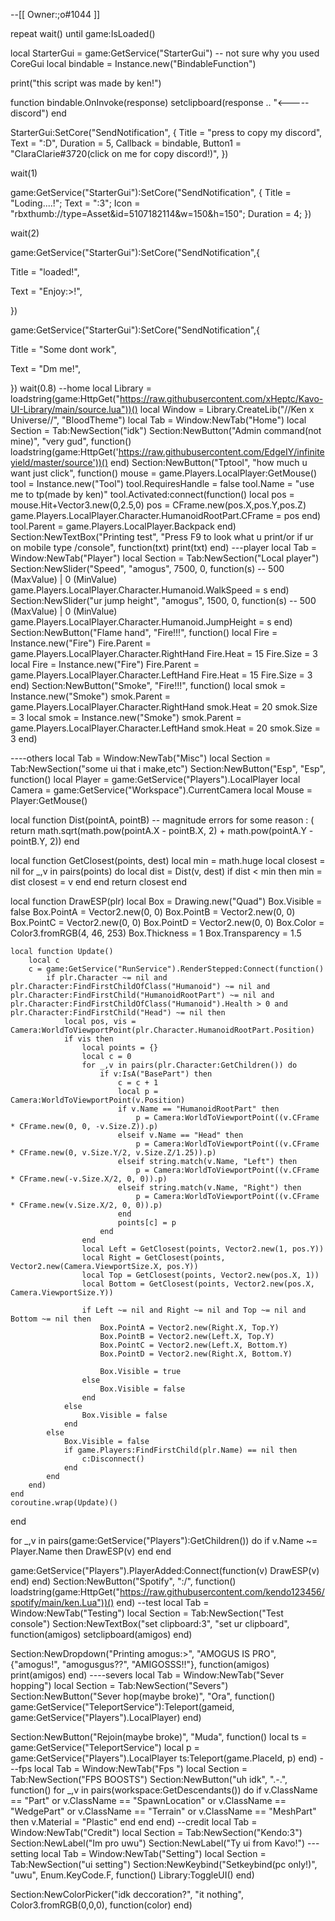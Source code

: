 --[[
Owner:;o#1044
]]

repeat wait() until game:IsLoaded()

local StarterGui = game:GetService("StarterGui") -- not sure why you used CoreGui
local bindable = Instance.new("BindableFunction")

print("this script was made by ken!")


function bindable.OnInvoke(response)
    setclipboard(response .. "<-----discord")
end

StarterGui:SetCore("SendNotification", {
	Title = "press to copy my discord",
	Text = ":D",
	Duration = 5,
	Callback = bindable,
	Button1 = "ClaraClarie#3720(click on me for copy discord!)",
})

wait(1)

game:GetService("StarterGui"):SetCore("SendNotification", { 
    Title = "Loding....!";
    Text = ":3";
    Icon = "rbxthumb://type=Asset&id=5107182114&w=150&h=150";
    Duration = 4;
})


wait(2)

game:GetService("StarterGui"):SetCore("SendNotification",{ 	

Title = "loaded!",  	

Text = "Enjoy:>!",

})

game:GetService("StarterGui"):SetCore("SendNotification",{ 	

Title = "Some dont work",  	

Text = "Dm me!",

})
wait(0.8)
--home
local Library = loadstring(game:HttpGet("https://raw.githubusercontent.com/xHeptc/Kavo-UI-Library/main/source.lua"))()
local Window = Library.CreateLib("//Ken x Universe//", "BloodTheme")
local Tab = Window:NewTab("Home")
local Section = Tab:NewSection("idk")
Section:NewButton("Admin command(not mine)", "very gud", function()
    loadstring(game:HttpGet('https://raw.githubusercontent.com/EdgeIY/infiniteyield/master/source'))()
end)
Section:NewButton("Tptool", "how much u want just click", function()
    mouse = game.Players.LocalPlayer:GetMouse()
tool = Instance.new("Tool")
tool.RequiresHandle = false
tool.Name = "use me to tp(made by ken)"
tool.Activated:connect(function()
local pos = mouse.Hit+Vector3.new(0,2.5,0)
pos = CFrame.new(pos.X,pos.Y,pos.Z)
game.Players.LocalPlayer.Character.HumanoidRootPart.CFrame = pos
end)
tool.Parent = game.Players.LocalPlayer.Backpack
end)
Section:NewTextBox("Printing test", "Press F9 to look what u print/or if ur on mobile type /console", function(txt)
	print(txt)
end)
---player
local Tab = Window:NewTab("Player")
local Section = Tab:NewSection("Local player")
Section:NewSlider("Speed", "amogus", 7500, 0, function(s) -- 500 (MaxValue) | 0 (MinValue)
    game.Players.LocalPlayer.Character.Humanoid.WalkSpeed = s
end)
Section:NewSlider("ur jump height", "amogus", 1500, 0, function(s) -- 500 (MaxValue) | 0 (MinValue)
    game.Players.LocalPlayer.Character.Humanoid.JumpHeight = s
end)
Section:NewButton("Flame hand", "Fire!!!", function()
    local Fire = Instance.new("Fire")
Fire.Parent = game.Players.LocalPlayer.Character.RightHand
Fire.Heat = 15
Fire.Size = 3
local Fire = Instance.new("Fire")
Fire.Parent = game.Players.LocalPlayer.Character.LeftHand
Fire.Heat = 15
Fire.Size = 3
end)
Section:NewButton("Smoke", "Fire!!!", function()
    local smok = Instance.new("Smoke")
smok.Parent = game.Players.LocalPlayer.Character.RightHand
smok.Heat = 20
smok.Size = 3
local smok = Instance.new("Smoke")
smok.Parent = game.Players.LocalPlayer.Character.LeftHand
smok.Heat = 20
smok.Size = 3
end)

----others
local Tab = Window:NewTab("Misc")
local Section = Tab:NewSection("some ui that i make,etc")
Section:NewButton("Esp", "Esp", function()
    local Player = game:GetService("Players").LocalPlayer
local Camera = game:GetService("Workspace").CurrentCamera
local Mouse = Player:GetMouse()

local function Dist(pointA, pointB) -- magnitude errors for some reason  : (
    return math.sqrt(math.pow(pointA.X - pointB.X, 2) + math.pow(pointA.Y - pointB.Y, 2))
end

local function GetClosest(points, dest)
    local min  = math.huge 
    local closest = nil
    for _,v in pairs(points) do
        local dist = Dist(v, dest)
        if dist < min then
            min = dist
            closest = v
        end
    end
    return closest
end

local function DrawESP(plr)
    local Box = Drawing.new("Quad")
    Box.Visible = false
    Box.PointA = Vector2.new(0, 0)
    Box.PointB = Vector2.new(0, 0)
    Box.PointC = Vector2.new(0, 0)
    Box.PointD = Vector2.new(0, 0)
    Box.Color = Color3.fromRGB(4, 46, 253)
    Box.Thickness = 1
    Box.Transparency = 1.5

    local function Update()
        local c
        c = game:GetService("RunService").RenderStepped:Connect(function()
            if plr.Character ~= nil and plr.Character:FindFirstChildOfClass("Humanoid") ~= nil and plr.Character:FindFirstChild("HumanoidRootPart") ~= nil and plr.Character:FindFirstChildOfClass("Humanoid").Health > 0 and plr.Character:FindFirstChild("Head") ~= nil then
                local pos, vis = Camera:WorldToViewportPoint(plr.Character.HumanoidRootPart.Position)
                if vis then 
                    local points = {}
                    local c = 0
                    for _,v in pairs(plr.Character:GetChildren()) do
                        if v:IsA("BasePart") then
                            c = c + 1
                            local p = Camera:WorldToViewportPoint(v.Position)
                            if v.Name == "HumanoidRootPart" then
                                p = Camera:WorldToViewportPoint((v.CFrame * CFrame.new(0, 0, -v.Size.Z)).p)
                            elseif v.Name == "Head" then
                                p = Camera:WorldToViewportPoint((v.CFrame * CFrame.new(0, v.Size.Y/2, v.Size.Z/1.25)).p)
                            elseif string.match(v.Name, "Left") then
                                p = Camera:WorldToViewportPoint((v.CFrame * CFrame.new(-v.Size.X/2, 0, 0)).p)
                            elseif string.match(v.Name, "Right") then
                                p = Camera:WorldToViewportPoint((v.CFrame * CFrame.new(v.Size.X/2, 0, 0)).p)
                            end
                            points[c] = p
                        end
                    end
                    local Left = GetClosest(points, Vector2.new(1, pos.Y))
                    local Right = GetClosest(points, Vector2.new(Camera.ViewportSize.X, pos.Y))
                    local Top = GetClosest(points, Vector2.new(pos.X, 1))
                    local Bottom = GetClosest(points, Vector2.new(pos.X, Camera.ViewportSize.Y))

                    if Left ~= nil and Right ~= nil and Top ~= nil and Bottom ~= nil then
                        Box.PointA = Vector2.new(Right.X, Top.Y)
                        Box.PointB = Vector2.new(Left.X, Top.Y)
                        Box.PointC = Vector2.new(Left.X, Bottom.Y)
                        Box.PointD = Vector2.new(Right.X, Bottom.Y)

                        Box.Visible = true
                    else 
                        Box.Visible = false
                    end
                else 
                    Box.Visible = false
                end
            else
                Box.Visible = false
                if game.Players:FindFirstChild(plr.Name) == nil then
                    c:Disconnect()
                end
            end
        end)
    end
    coroutine.wrap(Update)()
end

for _,v in pairs(game:GetService("Players"):GetChildren()) do
    if v.Name ~= Player.Name then 
        DrawESP(v)
    end
end

game:GetService("Players").PlayerAdded:Connect(function(v)
    DrawESP(v)
end)
end)
Section:NewButton("Spotify", ":/", function()
    loadstring(game:HttpGet("https://raw.githubusercontent.com/kendo123456/spotify/main/ken.Lua"))()
end)
--test
local Tab = Window:NewTab("Testing")
local Section = Tab:NewSection("Test console")
Section:NewTextBox("set clipboard:3", "set ur clipboard", function(amigos)
	setclipboard(amigos)
end)


Section:NewDropdown("Printing amogus:>", "AMOGUS IS PRO", {"amogus!", "amogusgus??", "AMIGOSSS!!"}, function(amigos)
    print(amigos)
end)
----severs
local Tab = Window:NewTab("Sever hopping")
local Section = Tab:NewSection("Severs")
Section:NewButton("Sever hop(maybe broke)", "Ora", function()
    game:GetService("TeleportService"):Teleport(gameid, game:GetService("Players").LocalPlayer)
end)

Section:NewButton("Rejoin(maybe broke)", "Muda", function()
    local ts = game:GetService("TeleportService")
local p = game:GetService("Players").LocalPlayer
ts:Teleport(game.PlaceId, p)
end)
---fps
local Tab = Window:NewTab("Fps ")
local Section = Tab:NewSection("FPS BOOSTS")
Section:NewButton("uh idk", ".-.", function()
    for _,v in pairs(workspace:GetDescendants()) do
if v.ClassName == "Part"
or v.ClassName == "SpawnLocation"
or v.ClassName == "WedgePart"
or v.ClassName == "Terrain"
or v.ClassName == "MeshPart" then
v.Material = "Plastic"
    end
  end
end)
--credit
local Tab = Window:NewTab("Credit")
local Section = Tab:NewSection("Kendo:3")
Section:NewLabel("Im pro uwu")
Section:NewLabel("Ty ui from Kavo!")
---setting
local Tab = Window:NewTab("Setting")
local Section = Tab:NewSection("ui setting")
Section:NewKeybind("Setkeybind(pc only!)", "uwu", Enum.KeyCode.F, function()
	Library:ToggleUI()
end)

Section:NewColorPicker("idk deccoration?", "it nothing", Color3.fromRGB(0,0,0), function(color)
end)
